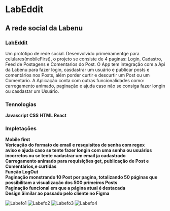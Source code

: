 # LabEddit
## A rede social da Labenu
### [LabEddit](https://labeddit-adeir-moreira.surge.sh/Feed)

Um protótipo de rede social. Desenvolvido primeiramentge para celulares(mobileFirst), o projeto se consiste de 4 paginas: Login, Cadastro, Feed de Postagens e Comentarios do Post. O App tem integração com a Api da Labenu para fazer login, casdastrar um usuário e publicar posts e comentários nos Posts, além porder curtir e 
descurtir um Post ou um Comentario. A Aplicação conta com outras funcionalidades como: carregamento animado, paginação e ajuda caso não se consiga fazer longin ou casdastar um Usuário.

### Tennologias 
**Javascript**
**CSS**
**HTML**
**React**

### Impletações
**Mobile first<br>
Vericação do formato de email e resquisitos de senha com regex<br>
aviso e ajuda caso se tente fazer longin com uma senha ou usuários incorretos ou se tente cadastrar um email ja cadastrado<br>
Carregamento animado para requisições get, publicação de Post e Comentários,e curtidas <br>
Função LogOut<br>
Paginação monstrando 10 Post por pagina, totalizando 50 páginas que possibilitam a visualização dos 500 primeiros Posts <br>
Paginação funcional em que a página atual é destacada<br>
Design Similar ao passado pelo cliente no Figma**<br>


![Labefo1](https://user-images.githubusercontent.com/98994187/168504062-092b1de9-7a6e-443d-8744-b897662dd71e.png)
![Labefo2](https://user-images.githubusercontent.com/98994187/168504065-e1661cb2-88ca-4766-b8e8-5089024434ac.png)
![Labefo3](https://user-images.githubusercontent.com/98994187/168504067-69c6c1b1-6d2c-4a50-9feb-b8655e87d4ad.png)
![Labefo4](https://user-images.githubusercontent.com/98994187/168504069-0472ba7c-6dca-4cd9-bb39-87d0e82fa8cd.png)
